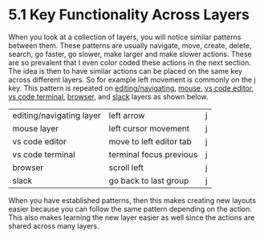 # 5.1 Key Functionality Across Layers

When you look at a collection of layers, you will notice similar patterns between them. These patterns are usually navigate, move, create, delete, search, go faster, go slower, make larger and make slower actions. These are so prevalent that I even color coded these actions in the next section. The idea is then to have similar actions can be placed on the same key across different layers. So for example left movement is commonly on the j key. This pattern is repeated on [editing/navigating](../ch-7-layer-examples/layers/editing-and-navigating-layer.md), [mouse](../ch-7-layer-examples/layers/mouse-layer.md), [vs code editor](../ch-7-layer-examples/layers/vs-code-layer.md), [vs code terminal](../ch-7-layer-examples/layers/vs-code-layer.md), [browser](../ch-7-layer-examples/layers/browser-layer.md), and [slack](../ch-7-layer-examples/layers/slack-layer.md) layers as shown below.

|                          |                         |   |
| ------------------------ | ----------------------- | - |
| editing/navigating layer | left arrow              | j |
| mouse layer              | left cursor movement    | j |
| vs code editor           | move to left editor tab | j |
| vs code terminal         | terminal focus previous | j |
| browser                  | scroll left             | j |
| slack                    | go back to last group   | j |

When you have established patterns, then this makes creating new layouts easier because you can follow the same pattern depending on the action. This also makes learning the new layer easier as well since the actions are shared across many layers.
